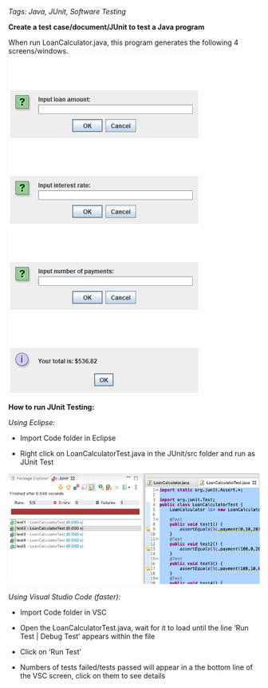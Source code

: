 ﻿*Tags: Java, JUnit, Software Testing*

**Create a test case/document/JUnit to test a Java program**

When run LoanCalculator.java, this program generates the following 4 screens/windows. 
![](https://github.com/cmn0705/JUnit_Testing_For_Loan_Calculator/blob/master/img/image001.png)
![](https://github.com/cmn0705/JUnit_Testing_For_Loan_Calculator/blob/master/img/image002.png)
![](https://github.com/cmn0705/JUnit_Testing_For_Loan_Calculator/blob/master/img/image003.png)
![](https://github.com/cmn0705/JUnit_Testing_For_Loan_Calculator/blob/master/img/image004.png)

**How to run JUnit Testing:**

*Using Eclipse:*

* Import Code folder in Eclipse

* Right click on LoanCalculatorTest.java in the JUnit/src folder and run as JUnit Test

![](https://github.com/cmn0705/JUnit_Testing_For_Loan_Calculator/blob/master/img/image005.png)

*Using Visual Studio Code (faster):* 

* Import Code folder in VSC

* Open the LoanCalculatorTest.java, wait for it to load until the line ‘Run Test | Debug Test’ appears within the file

* Click on ‘Run Test’

* Numbers of tests failed/tests passed will appear in a the bottom line of the VSC screen, click on them to see details
